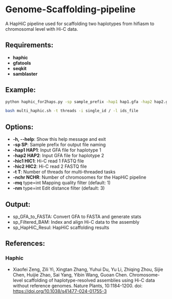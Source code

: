 # Genome-Scaffolding-pipeline

A HapHiC pipeline used for scaffolding two haplotypes from hifiasm to chromosomal level with Hi-C data.

## Requirements:
- **haphic**
- **gfatools**
- **seqkit**
- **samblaster**

## Example:

```bash
python haphic_for2haps.py -sp sample_prefix -hap1 hap1.gfa -hap2 hap2.gfa -hic1 hic_R1.fastq.gz -hic2 hic_R2.fastq.gz -t threads -nchr num_chromosomes

```

```bash
bash multi_haphic.sh -t threads -i single_id / -l ids_file

```

## Options:

- **-h, --help**:  Show this help message and exit
- **-sp   SP**:  Sample prefix for output file naming
- **-hap1   HAP1**: Input GFA file for haplotype 1
- **-hap2   HAP2**: Input GFA file for haplotype 2
- **-hic1   HIC1**: Hi-C read 1 FASTQ file
- **-hic2   HIC2**: Hi-C read 2 FASTQ file
- **-t   T**: Number of threads for multi-threaded tasks
- **-nchr   NCHR**: Number of chromosomes for the HapHiC pipeline
- **-mq** type=int Mapping quality filter (default: 1)
- **-nm** type=int Edit distance filter (default: 3)

## Output:
-  sp_GFA_to_FASTA: Convert GFA to FASTA and generate stats
-  sp_Filtered_BAM: Index and align Hi-C data to the assembly
-  sp_HapHiC_Resul: HapHiC scaffolding results

  
## References:

### **Haphic**
- Xiaofei Zeng, Zili Yi, Xingtan Zhang, Yuhui Du, Yu Li, Zhiqing Zhou, Sijie Chen, Huijie Zhao, Sai Yang, Yibin Wang, Guoan Chen. Chromosome-level scaffolding of haplotype-resolved assemblies using Hi-C data without reference genomes. Nature Plants, 10:1184-1200. doi: https://doi.org/10.1038/s41477-024-01755-3
